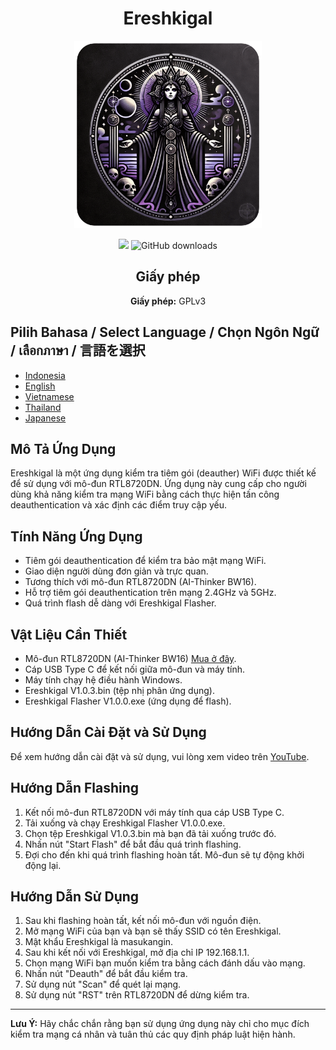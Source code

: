 <h1 align="center">Ereshkigal</h1>

<p align="center">
  <img src="icon.png" alt="Ereshkigal Icon" width="300" height="300" style="object-fit: cover;">
</p>

<p align="center">
  <a href="https://hits.seeyoufarm.com"><img src="https://hits.seeyoufarm.com/api/count/incr/badge.svg?url=https%3A%2F%2Fgithub.com%2FArifmaulanaazis%2FEreshkigal&count_bg=%2379C83D&title_bg=%23555555&icon=&icon_color=%23E7E7E7&title=Total+Viewer&edge_flat=false"/></a>
  <img src="https://img.shields.io/github/downloads/Arifmaulanaazis/Ereshkigal/total?style=flat-square" alt="GitHub downloads"/>
</p>

<h2 align="center">Giấy phép</h2>
<p align="center"><strong>Giấy phép:</strong> GPLv3</p>

## Pilih Bahasa / Select Language / Chọn Ngôn Ngữ / เลือกภาษา / 言語を選択
- [Indonesia](README.md)
- [English](README-English.md)
- [Vietnamese](README-Vietnam.md)
- [Thailand](README-Thailand.md)
- [Japanese](README-Japanese.md)


## Mô Tả Ứng Dụng
Ereshkigal là một ứng dụng kiểm tra tiêm gói (deauther) WiFi được thiết kế để sử dụng với mô-đun RTL8720DN. Ứng dụng này cung cấp cho người dùng khả năng kiểm tra mạng WiFi bằng cách thực hiện tấn công deauthentication và xác định các điểm truy cập yếu.

## Tính Năng Ứng Dụng
- Tiêm gói deauthentication để kiểm tra bảo mật mạng WiFi.
- Giao diện người dùng đơn giản và trực quan.
- Tương thích với mô-đun RTL8720DN (AI-Thinker BW16).
- Hỗ trợ tiêm gói deauthentication trên mạng 2.4GHz và 5GHz.
- Quá trình flash dễ dàng với Ereshkigal Flasher.

## Vật Liệu Cần Thiết
- Mô-đun RTL8720DN (AI-Thinker BW16) [Mua ở đây](https://tokopedia.link/1k7qXB2VENb).
- Cáp USB Type C để kết nối giữa mô-đun và máy tính.
- Máy tính chạy hệ điều hành Windows.
- Ereshkigal V1.0.3.bin (tệp nhị phân ứng dụng).
- Ereshkigal Flasher V1.0.0.exe (ứng dụng để flash).

## Hướng Dẫn Cài Đặt và Sử Dụng
Để xem hướng dẫn cài đặt và sử dụng, vui lòng xem video trên [YouTube](https://youtu.be/r1fH1nWJnAg).

## Hướng Dẫn Flashing
1. Kết nối mô-đun RTL8720DN với máy tính qua cáp USB Type C.
2. Tải xuống và chạy Ereshkigal Flasher V1.0.0.exe.
3. Chọn tệp Ereshkigal V1.0.3.bin mà bạn đã tải xuống trước đó.
4. Nhấn nút "Start Flash" để bắt đầu quá trình flashing.
5. Đợi cho đến khi quá trình flashing hoàn tất. Mô-đun sẽ tự động khởi động lại.

## Hướng Dẫn Sử Dụng
1. Sau khi flashing hoàn tất, kết nối mô-đun với nguồn điện.
2. Mở mạng WiFi của bạn và bạn sẽ thấy SSID có tên Ereshkigal.
3. Mật khẩu Ereshkigal là masukangin.
4. Sau khi kết nối với Ereshkigal, mở địa chỉ IP 192.168.1.1.
5. Chọn mạng WiFi bạn muốn kiểm tra bằng cách đánh dấu vào mạng.
6. Nhấn nút "Deauth" để bắt đầu kiểm tra.
7. Sử dụng nút "Scan" để quét lại mạng.
8. Sử dụng nút "RST" trên RTL8720DN để dừng kiểm tra.

---

**Lưu Ý:** Hãy chắc chắn rằng bạn sử dụng ứng dụng này chỉ cho mục đích kiểm tra mạng cá nhân và tuân thủ các quy định pháp luật hiện hành.
